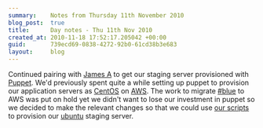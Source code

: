 ```yaml
---
summary:    Notes from Thursday 11th November 2010
blog_post:  true
title:      Day notes - Thu 11th Nov 2010
created_at: 2010-11-18 17:52:17.205042 +00:00
guid:       739ecd69-0838-4272-92b0-61cd38b3e683
layout:     blog
---
```

Continued pairing with [James A](http://interblah.net/) to get our staging server provisioned with [Puppet](http://www.puppetlabs.com/).  We'd previously spent quite a while setting up puppet to provision our application servers as [CentOS](http://www.centos.org/) on [AWS](http://aws.amazon.com/).  The work to migrate [#blue](https://hashblue.com/) to AWS was put on hold yet we didn't want to lose our investment in puppet so we decided to make the relevant changes so that we could use [our scripts](https://github.com/freerange/freerange-puppet) to provision our [ubuntu](http://www.ubuntu.com/) staging server.
